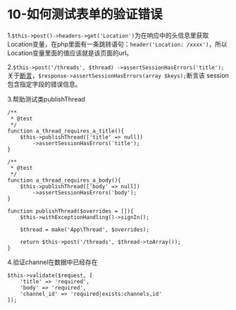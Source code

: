 # 10-如何测试表单的验证错误
1.`$this->post()->headers->get('Location')`为在响应中的头信息里获取Location变量，在php里面有一条跳转语句：`header('Location: /xxxx')`，所以Location变量里面的值应该就是该页面的url。

2.`$this->post('/threads', $thread)
            ->assertSessionHasErrors('title');`
关于[断言](d.laravel-china.org/docs/5.4/http-tests.html#可用的断言方法)，`$response->assertSessionHasErrors(array $keys);`断言该 session 包含指定字段的错误信息。
            
3.帮助测试类publishThread

```
/**
 * @test
 */
function a_thread_requires_a_title(){
    $this->publishThread(['title' => null])
        ->assertSessionHasErrors('title');
}

/**
 * @test
 */
function a_thread_requires_a_body(){
    $this->publishThread(['body' => null])
        ->assertSessionHasErrors('body');
}

function publishThread($overrides = []){
    $this->withExceptionHandling()->signIn();

    $thread = make('App\Thread', $overrides);

    return $this->post('/threads', $thread->toArray());
}
```

4.验证channel在数据中已经存在

```
$this->validate($request, [
    'title' => 'required',
    'body' => 'required',
    'channel_id' => 'required|exists:channels,id'
]);
```


